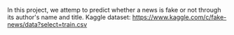 In this project, we attemp to predict whether a news is fake or not through its author's name and title.
Kaggle dataset: https://www.kaggle.com/c/fake-news/data?select=train.csv
